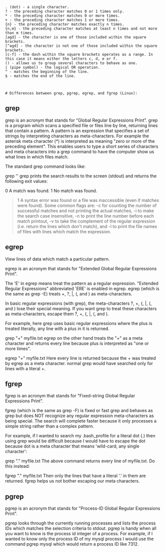 
    . (dot) - a single character.
    ? - the preceding character matches 0 or 1 times only.
    * - the preceding character matches 0 or more times.
    + - the preceding character matches 1 or more times.
    {n} - the preceding character matches exactly n times.
    {n,m} - the preceding character matches at least n times and not more than m times.
    [agd] - the character is one of those included within the square brackets.
    [^agd] - the character is not one of those included within the square brackets.
    [c-f] - the dash within the square brackets operates as a range. In this case it means either the letters c, d, e or f.
    () - allows us to group several characters to behave as one.
    | (pipe symbol) - the logical OR operation.
    ^ - matches the beginning of the line.
    $ - matches the end of the line. 
    
    
    
    # Differences between grep, pgrep, egrep, and fgrep (Linux):
## grep
grep is an acronym that stands for "Global Regular Expressions Print". grep is a program which scans a specified file or files line by line, returning lines that contain a pattern. A pattern is an expression that specifies a set of strings by interpreting characters as meta-characters. For example the asterisk meta character (*) is interpreted as meaning "zero or more of the preceding element". This enables users to type a short series of characters and meta characters into a grep command to have the computer show us what lines in which files match.

The standard grep command looks like:

grep <flags> '<regular expression>' <filename>
grep prints the search results to the screen (stdout) and returns the following exit values:

0    A match was found.
1    No match was found.
>1   A syntax error was found or a file was inaccessible 
     (even if matches were found).
Some common flags are: -c for counting the number of successful matches and not printing the actual matches, -i to make the search case insensitive, -n to print the line number before each match printout, -v to take the complement of the regular expression (i.e. return the lines which don't match), and -l to print the file names of files with lines which match the expression.

## egrep

View lines of data which match a particular pattern.

egrep is an acronym that stands for "Extended Global Regular Expressions Print".

The 'E' in egrep means treat the pattern as a regular expression. "Extended Regular Expressions" abbreviated 'ERE' is enabled in egrep. egrep (which is the same as grep -E) treats +, ?, |, (, and ) as meta-characters.

In basic regular expressions (with grep), the meta-characters ?, +, {, |, (, and ) lose their special meaning. If you want grep to treat these characters as meta-characters, escape them  \?, \+, \{, \|, \(, and \).

For example, here grep uses basic regular expressions where the plus is treated literally, any line with a plus in it is returned.

grep "+" myfile.txt
egrep on the other hand treats the "+" as a meta character and returns every line because plus is interpreted as "one or more times".

egrep "+" myfile.txt
Here every line is returned because the + was treated by egrep as a meta character. normal grep would have searched only for lines with a literal +.

## fgrep

fgrep is an acronym that stands for "Fixed-string Global Regular Expressions Print".

fgrep (which is the same as grep -F) is fixed or fast grep and behaves as grep but does NOT recognize any regular expression meta-characters as being special. The search will complete faster because it only processes a simple string rather than a complex pattern.

For example, if I wanted to search my .bash_profile for a literal dot (.) then using grep would be difficult because I would have to escape the dot because dot is a meta character that means 'wild-card, any single character':

grep "." myfile.txt
The above command returns every line of myfile.txt. Do this instead:

fgrep "." myfile.txt
Then only the lines that have a literal '.' in them are returned. fgrep helps us not bother escaping our meta characters.

## pgrep
pgrep is an acronym that stands for "Process-ID Global Regular Expressions Print".

pgrep looks through the currently running processes and lists the process IDs which matches the selection criteria to stdout. pgrep is handy when all you want to know is the process id integer of a process. For example, if I wanted to know only the process ID of my mysql process I would use the command pgrep mysql which would return a process ID like 7312.
